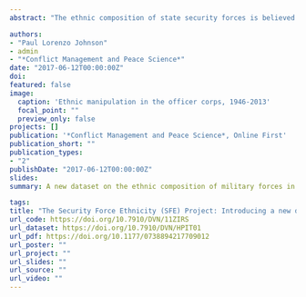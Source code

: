 ```yaml
---
abstract: "The ethnic composition of state security forces is believed to have important effects on the dynamics of conflict processes, but data limitations have impeded our ability to test such hypotheses cross-nationally until now. To address this problem, the Security Force Ethnicity dataset provides time-series, group-level measures of the ethnic composition of military forces in the Middle East between 1946 and 2013. We draw on an extensive review of case studies and histories to produce unique ordinal codings for participation rates in the officer corps and in the rank and file. We demonstrate the utility of the data through empirical applications, examining the relationship between military ethnic composition and the incidence of coups and repression. Our findings illustrate the theoretical and empirical importance of disaggregating ethnic representation in the military from inclusion in other institutions of the state."

authors:
- "Paul Lorenzo Johnson"
- admin
- "*Conflict Management and Peace Science*"
date: "2017-06-12T00:00:00Z"
doi:
featured: false
image:
  caption: 'Ethnic manipulation in the officer corps, 1946-2013'
  focal_point: ""
  preview_only: false
projects: []
publication: '*Conflict Management and Peace Science*, Online First'
publication_short: ""
publication_types:
- "2"
publishDate: "2017-06-12T00:00:00Z"
slides: 
summary: A new dataset on the ethnic composition of military forces in the Military East between 1946 and 2013.

tags:
title: "The Security Force Ethnicity (SFE) Project: Introducing a new dataset"
url_code: https://doi.org/10.7910/DVN/11ZIRS
url_dataset: https://doi.org/10.7910/DVN/HPIT01
url_pdf: https://doi.org/10.1177/0738894217709012
url_poster: ""
url_project: ""
url_slides: ""
url_source: ""
url_video: ""
---
```




